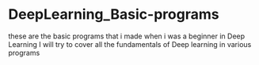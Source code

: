 # DeepLearning_Basic-programs
these are the basic programs that i made when i was a beginner in Deep Learning
I will try to cover all the fundamentals of Deep learning in various programs
